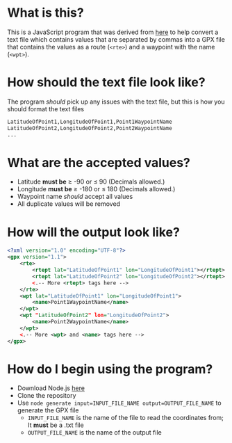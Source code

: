 # What is this?
This is a JavaScript program that was derived from [here](https://gitlab.com/3nvy/gpx-route-generator-console) to help convert a text file which contains values that are separated by commas into a GPX file that contains the values as a route (```<rte>```) and a waypoint with the name (```<wpt>```).

# How should the text file look like?
The program *should* pick up any issues with the text file, but this is how you should format the text files
```txt
LatitudeOfPoint1,LongitudeOfPoint1,Point1WaypointName
LatitudeOfPoint2,LongitudeOfPoint2,Point2WaypointName
...
```

# What are the accepted values?
*  Latitude **must be** ≥ -90 or ≤ 90 (Decimals allowed.)
* Longitude **must be** ≥ -180 or ≤ 180 (Decimals allowed.)
* Waypoint name *should* accept all values
* All duplicate values will be removed

# How will the output look like?
```xml
<?xml version="1.0" encoding="UTF-8"?>
<gpx version="1.1">
    <rte>
        <rtept lat="LatitudeOfPoint1" lon="LongitudeOfPoint1"></rtept>
        <rtept lat="LatitudeOfPoint2" lon="LongitudeOfPoint2"></rtept>
        <.-- More <rtept> tags here -->
    </rte>
    <wpt lat="LatitudeOfPoint1" lon="LongitudeOfPoint1">
        <name>Point1WaypointName</name>
    </wpt>
    <wpt "LatitudeOfPoint2" lon="LongitudeOfPoint2">
        <name>Point2WaypointName</name>
    </wpt>
    <.-- More <wpt> and <name> tags here -->
</gpx>
```

# How do I begin using the program?
* Download Node.js [here](https://nodejs.org/en/)
* Clone the repository
* Use ```node generate input=INPUT_FILE_NAME output=OUTPUT_FILE_NAME``` to generate the GPX file
    * ```INPUT_FILE_NAME``` is the name of the file to read the coordinates from; It **must** be a .txt file
    * ```OUTPUT_FILE_NAME``` is the name of the output file